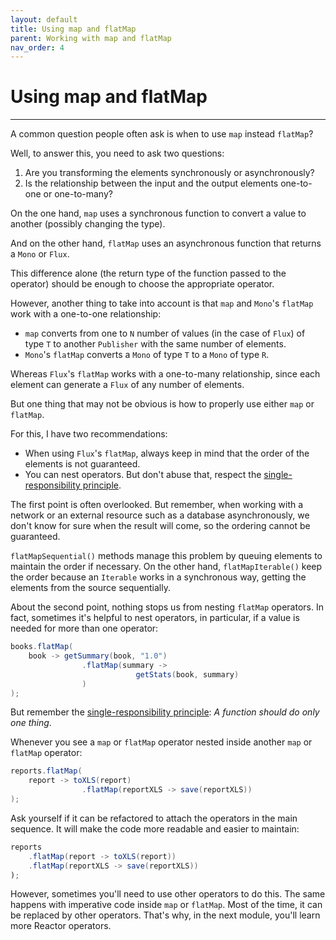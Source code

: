 ```yaml
---
layout: default
title: Using map and flatMap
parent: Working with map and flatMap
nav_order: 4
---
```


# Using map and flatMap
---

A common question people often ask is when to use `map` instead `flatMap`?

Well, to answer this, you need to ask two questions:
1. Are you transforming the elements synchronously or asynchronously?
2. Is the relationship between the input and the output elements one-to-one or one-to-many?

On the one hand, `map` uses a synchronous function to convert a value to another (possibly changing the type).

And on the other hand, `flatMap` uses an asynchronous function that returns a `Mono` or `Flux`.

This difference alone (the return type of the function passed to the operator) should be enough to choose the appropriate operator.

However, another thing to take into account is that `map` and `Mono`'s `flatMap` work with a one-to-one relationship:
- `map` converts from one to `N` number of values (in the case of `Flux`) of type `T` to another `Publisher` with the same number of elements.
- `Mono`'s `flatMap` converts a `Mono` of type `T` to a `Mono` of type `R`.

Whereas `Flux`'s `flatMap` works with a one-to-many relationship, since each element can generate a `Flux` of any number of elements.

But one thing that may not be obvious is how to properly use either `map` or `flatMap`.

For this, I have two recommendations:
- When using `Flux`'s `flatMap`, always keep in mind that the order of the elements is not guaranteed.
- You can nest operators. But don't abuse that, respect the [single-responsibility principle](https://en.wikipedia.org/wiki/Single-responsibility_principle).

The first point is often overlooked. But remember, when working with a network or an external resource such as a database asynchronously, we don't know for sure when the result will come, so the ordering cannot be guaranteed. 

`flatMapSequential()` methods manage this problem by queuing elements to maintain the order if necessary. On the other hand, `flatMapIterable()` keep the order because an `Iterable` works in a synchronous way, getting the elements from the source sequentially.

About the second point, nothing stops us from nesting `flatMap` operators. In fact, sometimes it's helpful to nest operators, in particular, if a value is needed for more than one operator:
```java
books.flatMap(
    book -> getSummary(book, "1.0")
                .flatMap(summary -> 
                            getStats(book, summary)
                )
);
```

But remember the [single-responsibility principle](https://en.wikipedia.org/wiki/Single-responsibility_principle): *A function should do only one thing*.

Whenever you see a `map` or `flatMap`  operator nested inside another `map` or `flatMap` operator:
```java
reports.flatMap(
    report -> toXLS(report)
                .flatMap(reportXLS -> save(reportXLS))
);
```

Ask yourself if it can be refactored to attach the operators in the main sequence. It will make the code more readable and easier to maintain:
```java
reports
    .flatMap(report -> toXLS(report))
    .flatMap(reportXLS -> save(reportXLS))
);
```

However, sometimes you'll need to use other operators to do this. The same happens with imperative code inside `map` or `flatMap`. Most of the time, it can be replaced by other operators. That's why, in the next module, you'll learn more Reactor operators.
